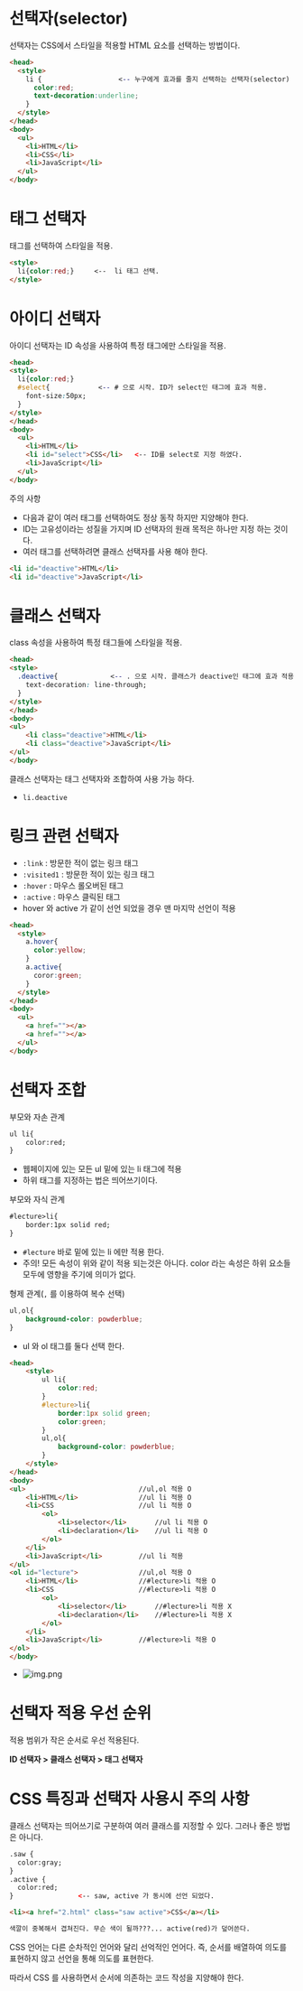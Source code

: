 # 선택자(selector)

선택자는 CSS에서 스타일을 적용할 HTML 요소를 선택하는 방법이다.

```html
<head>
  <style>
    li {                   <-- 누구에게 효과를 줄지 선택하는 선택자(selector)
      color:red;
      text-decoration:underline;
    }
  </style>
</head>
<body>
  <ul>
    <li>HTML</li>
    <li>CSS</li>
    <li>JavaScript</li>
  </ul>
</body>
```

# 태그 선택자

태그를 선택하여 스타일을 적용.

```html
<style>
  li{color:red;}     <--  li 태그 선택.
</style>
```

# 아이디 선택자

아이디 선택자는 ID 속성을 사용하여 특정 태그에만 스타일을 적용.

```html
<head>
<style>
  li{color:red;}
  #select{            <-- # 으로 시작. ID가 select인 태그에 효과 적용.
    font-size:50px;
  }
</style>
</head>
<body>
  <ul>
    <li>HTML</li>
    <li id="select">CSS</li>   <-- ID를 select로 지정 하였다.
    <li>JavaScript</li>
  </ul>
</body>
```

주의 사항
- 다음과 같이 여러 태그를 선택하여도 정상 동작 하지만 지양해야 한다.
- ID는 고유성이라는 성질을 가지며 ID 선택자의 원래 목적은 하나만 지정 하는 것이다.
- 여러 태그를 선택하려면 클래스 선택자를 사용 해야 한다.

```html
<li id="deactive">HTML</li>
<li id="deactive">JavaScript</li>
```

# 클래스 선택자

class 속성을 사용하여 특정 태그들에 스타일을 적용.

```html
<head>
<style>
  .deactive{             <-- . 으로 시작. 클래스가 deactive인 태그에 효과 적용.
    text-decoration: line-through;
  }
</style>
</head>
<body>
<ul>
    <li class="deactive">HTML</li>
    <li class="deactive">JavaScript</li>
</ul>
</body>
```

클래스 선택자는 태그 선택자와 조합하여 사용 가능 하다.
- `li.deactive`

# 링크 관련 선택자
- `:link` : 방문한 적이 없는 링크 태그
- `:visited1` : 방문한 적이 있는 링크 태그
- `:hover` : 마우스 롤오버된 태그
- `:active` : 마우스 클릭된 태그
- hover 와 active 가 같이 선언 되었을 경우 맨 마지막 선언이 적용

```html
<head>
  <style>
    a.hover{
      color:yellow;
    }
    a.active{
      coror:green;
    }
  </style>
</head>
<body>
  <ul>
    <a href=""></a>
    <a href=""></a>
  </ul>
</body>
```

# 선택자 조합

부모와 자손 관계
```html
ul li{
    color:red;
}
```
- 웹페이지에 있는 모든 ul 밑에 있는 li 태그에 적용
- 하위 태그를 지정하는 법은 띄어쓰기이다.

부모와 자식 관계
```html
#lecture>li{
    border:1px solid red;
}
```
- `#lecture` 바로 밑에 있는 li 에만 적용 한다.
- 주의! 모든 속성이 위와 같이 적용 되는것은 아니다. color 라는 속성은 하위 요소들 모두에 영향을 주기에 의미가 없다.

형제 관계(`,` 를 이용하여 복수 선택)
```css
ul,ol{
    background-color: powderblue;
}
```
- ul 와 ol 태그를 둘다 선택 한다.


```html
<head>
    <style>
        ul li{
            color:red;
        }
        #lecture>li{
            border:1px solid green;
            color:green;
        }
        ul,ol{
            background-color: powderblue;
        }
    </style>
</head>
<body>
<ul>                            //ul,ol 적용 O
    <li>HTML</li>               //ul li 적용 O
    <li>CSS                     //ul li 적용 O
        <ol>
            <li>selector</li>       //ul li 적용 O
            <li>declaration</li>    //ul li 적용 O
        </ol>
    </li>
    <li>JavaScript</li>         //ul li 적용
</ul>
<ol id="lecture">               //ul,ol 적용 O
    <li>HTML</li>               //#lecture>li 적용 O
    <li>CSS                     //#lecture>li 적용 O
        <ol>
            <li>selector</li>       //#lecture>li 적용 X
            <li>declaration</li>    //#lecture>li 적용 X
        </ol>
    </li>
    <li>JavaScript</li>         //#lecture>li 적용 O
</ol>
</body>
```
- ![img.png](selector-img-1.png)

# 선택자 적용 우선 순위

적용 범위가 작은 순서로 우선 적용된다.

**ID 선택자 > 클래스 선택자 > 태그 선택자** 

# CSS 특징과 선택자 사용시 주의 사항

클래스 선택자는 띄어쓰기로 구분하여 여러 클래스를 지정할 수 있다. 그러나 좋은 방법은 아니다.

```html
.saw { 
  color:gray; 
}
.active { 
  color:red;   
}                <-- saw, active 가 동시에 선언 되었다.

<li><a href="2.html" class="saw active">CSS</a></li>

색깔이 중복해서 겹쳐진다. 무슨 색이 될까???... active(red)가 덮어쓴다.
```

CSS 언어는 다른 순차적인 언어와 달리 선억적인 언어다. 즉, 순서를 배열하여 의도를 표현하지 않고 선언을 통해 의도를 표현한다. 

따라서 CSS 를 사용하면서 순서에 의존하는 코드 작성을 지양해야 한다.